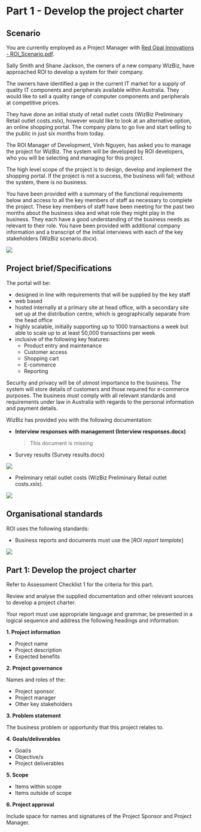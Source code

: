 # Part 1 - Develop the project charter

## Scenario

You are currently employed as a Project Manager with [Red Opal Innovations - ROI_Scenario.pdf](./resources/RedOpal/ROI_Scenario.pdf).

Sally Smith and Shane Jackson, the owners of a new company WizBiz, have approached ROI to develop a system for their company.

The owners have identified a gap in the current IT market for a supply of quality IT components and peripherals available within Australia. They would like to sell a quality range of computer components and peripherals at competitive prices.

They have done an initial study of retail outlet costs (WizBiz Preliminary Retail outlet costs.xslx), however would like to look at an alternative option, an online shopping portal. The company plans to go live and start selling to the public in just six months from today.


The ROI Manager of Development, Vinh Nguyen, has asked you to manage the project for 
WizBiz. The system will be developed by ROI developers, who you will be selecting and managing for this project.

The high level scope of the project is to design, develop and implement the shopping portal. If the project is not a success, the business will fail; without the system, there is no business.

You have been provided with a summary of the functional requirements below and access to all the key members of staff as necessary to complete the project. These key members of staff have been meeting for the past two months about the business idea and what role they might play in the business. They each have a good understanding of the business needs as relevant to their role. You have been provided with additional company information and a transcript of the initial interviews with each of the key stakeholders (WizBiz scenario.docx).

![](./im/../images/scenario.png)


## Project brief/Specifications
The portal will be:

- designed in line with requirements that will be supplied by the key staff
- web based
- hosted internally at a primary site at head office, with a secondary site set up at the distribution centre, which is geographically separate from the head office
- highly scalable, initially supporting up to 1000 transactions a week but able to scale up to at least 50,000 transactions per week
- inclusive of the following key features:
  - Product entry and maintenance
  - Customer access
  - Shopping cart
  - E-commerce
  - Reporting

Security and privacy will be of utmost importance to the business. The system will store details of customers and those required for e-commerce purposes. The business must comply with all relevant standards and requirements under law in Australia with regards to the personal information and payment details.

WizBiz has provided you with the following documentation:

- **Interview responses with management (Interview responses.docx)**
  > This document is missing

- Survey results (Survey results.docx)

![](./images/survey.png)

- Preliminary retail outlet costs (WizBiz Preliminary Retail outlet costs.xslx).

![](./images/costs.png)

## Organisational standards

ROI uses the following standards:

- Business reports and documents must use the [*ROI report template*]

![](./images/report-template.png)


## **Part 1: Develop the project charter**
Refer to Assessment Checklist 1 for the criteria for this part.

Review and analyse the supplied documentation and other relevant sources to develop a project charter.

Your report must use appropriate language and grammar, be presented in a logical sequence and address the following headings and information:

**1. Project information**

- Project name
- Project description
- Expected benefits

**2. Project governance**

Names and roles of the:

- Project sponsor
- Project manager
- Other key stakeholders

**3. Problem statement**

The business problem or opportunity that this project relates to.

**4. Goals/deliverables**

- Goal/s
- Objective/s
- Project deliverables

**5. Scope**

- Items within scope
- Items outside of scope

**6. Project approval**

Include space for names and signatures of the Project Sponsor and Project Manager.


